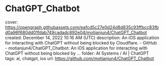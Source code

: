 # ChatGPT_Chatbot

cover: https://opengraph.githubassets.com/eafcd5c27e0d24d8d835c93ffbcc83fbd0a96f680dd01fdab749cadadc892e04/motianjun4/ChatGPT_Chatbot
created: December 14, 2022 10:16 AM (UTC)
description: An iOS application for interacting with ChatGPT without being blocked by Cloudflare. - GitHub - motianjun4/ChatGPT_Chatbot: An iOS application for interacting with ChatGPT without being blocked by ...
folder: AI Systems / AI | ChatGPT
tags: ai, chatgpt, ios
url: https://github.com/motianjun4/ChatGPT_Chatbot